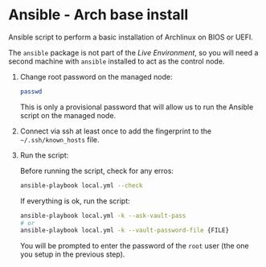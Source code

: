 # Ansible - Arch base install

Ansible script to perform a basic installation of Archlinux on BIOS or UEFI.

The `ansible` package is not part of the *Live Environment*, so you will need a second machine with `ansible` installed to act as the control node.

1. Change root password on the managed node:

    ```bash
    passwd
    ```

    This is only a provisional password that will allow us to run the Ansible script on the managed node.

2. Connect via ssh at least once to add the fingerprint to the `~/.ssh/known_hosts` file.

3. Run the script:

    Before running the script, check for any erros:

    ```bash
    ansible-playbook local.yml --check
    ```

    If everything is ok, run the script:

    ```bash
    ansible-playbook local.yml -k --ask-vault-pass
    # or
    ansible-playbook local.yml -k --vault-password-file {FILE}
    ```

    You will be prompted to enter the password of the `root` user (the one you setup in the previous step).


